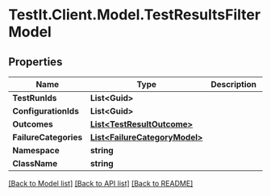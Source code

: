 # TestIt.Client.Model.TestResultsFilterModel

## Properties

Name | Type | Description | Notes
------------ | ------------- | ------------- | -------------
**TestRunIds** | **List&lt;Guid&gt;** |  | [optional] 
**ConfigurationIds** | **List&lt;Guid&gt;** |  | [optional] 
**Outcomes** | [**List&lt;TestResultOutcome&gt;**](TestResultOutcome.md) |  | [optional] 
**FailureCategories** | [**List&lt;FailureCategoryModel&gt;**](FailureCategoryModel.md) |  | [optional] 
**Namespace** | **string** |  | [optional] 
**ClassName** | **string** |  | [optional] 

[[Back to Model list]](../README.md#documentation-for-models) [[Back to API list]](../README.md#documentation-for-api-endpoints) [[Back to README]](../README.md)

